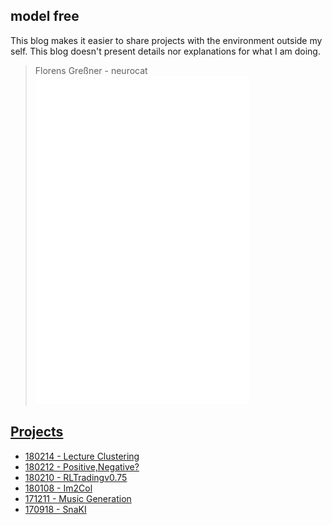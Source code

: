 ## model free

This blog makes it easier to share projects with the environment outside my self. This blog doesn't present details nor explanations for what I am doing. 
 

> Florens Greßner - neurocat
![neurocat](./media/ncw.png)


## [Projects](./projects)

- [180214 - Lecture Clustering](./ML_EXAM)
- [180212 - Positive,Negative?](./PosNeg)
- [180210 - RLTradingv0.75](./RLTradingKickoff)
- [180108 - Im2Col](./im2col)
- [171211 - Music Generation](./musicgen)
- [170918 - SnaKI](./SnaKI)
